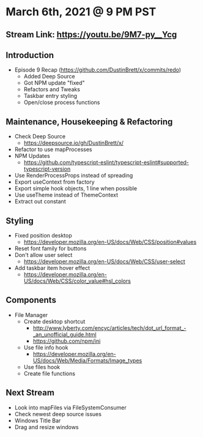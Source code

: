 # March 6th, 2021 @ 9 PM PST

## Stream Link: https://youtu.be/9M7-py__Ycg

## Introduction

- Episode 9 Recap (https://github.com/DustinBrett/x/commits/redo)
  - Added Deep Source
  - Got​ NPM update "fixed"
  - Refactors and Tweaks
  - Taskbar entry styling
  - Open/close process functions

## Maintenance, Housekeeping & Refactoring

- Check Deep Source
  - https://deepsource.io/gh/DustinBrett/x/
- Refactor to use mapProcesses
- NPM Updates
  - https://github.com/typescript-eslint/typescript-eslint#supported-typescript-version
- Use RenderProcessProps instead of spreading
- Export useContext from factory
- Export simple hook objects, 1 line when possible
- Use useTheme instead of ThemeContext
- Extract out constant

## Styling

- Fixed position desktop
  - https://developer.mozilla.org/en-US/docs/Web/CSS/position#values
- Reset font family for buttons
- Don't allow user select
  - https://developer.mozilla.org/en-US/docs/Web/CSS/user-select
- Add taskbar item hover effect
  - https://developer.mozilla.org/en-US/docs/Web/CSS/color_value#hsl_colors

## Components

- File Manager
  - Create desktop shortcut
    - http://www.lyberty.com/encyc/articles/tech/dot_url_format_-_an_unofficial_guide.html
    - https://github.com/npm/ini
  - Use file info hook
    - https://developer.mozilla.org/en-US/docs/Web/Media/Formats/Image_types
  - Use files hook
  - Create file functions

## Next Stream

- Look into mapFiles via FileSystemConsumer
- Check newest deep source issues
- Windows Title Bar
- Drag and resize windows

